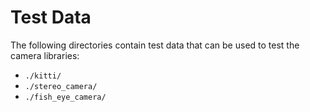 # Test Data

The following directories contain test data that can be used to test the camera libraries:

* `./kitti/`
* `./stereo_camera/`
* `./fish_eye_camera/`
